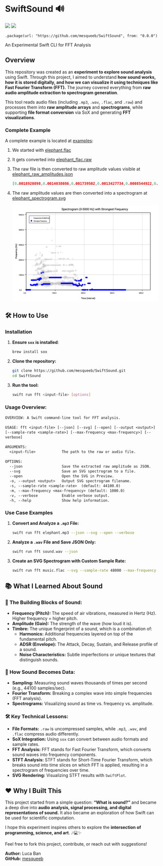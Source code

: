 # SwiftSound 🔊

[![](https://img.shields.io/endpoint?url=https%3A%2F%2Fswiftpackageindex.com%2Fapi%2Fpackages%2Fmesqueeb%2FSwiftSound%2Fbadge%3Ftype%3Dswift-versions)](https://swiftpackageindex.com/mesqueeb/SwiftSound)
[![](https://img.shields.io/endpoint?url=https%3A%2F%2Fswiftpackageindex.com%2Fapi%2Fpackages%2Fmesqueeb%2FSwiftSound%2Fbadge%3Ftype%3Dplatforms)](https://swiftpackageindex.com/mesqueeb/SwiftSound)

```
.package(url: "https://github.com/mesqueeb/SwiftSound", from: "0.0.0")
```

An Experimental Swift CLI for FFT Analysis

## Overview

This repository was created as an **experiment to explore sound analysis** using Swift. Through this project, I aimed to understand **how sound works, how it is stored digitally, and how we can visualize it using techniques like Fast Fourier Transform (FFT).** The journey covered everything from **raw audio amplitude extraction to spectrogram generation**.

This tool reads audio files (including `.mp3`, `.wav`, `.flac`, and `.raw`) and processes them into **raw amplitude arrays** and **spectrograms**, while supporting **file format conversion** via SoX and generating **FFT visualizations**.

### Complete Example

A complete example is located at [examples](./examples/):

1. We started with [elephant.flac](./examples/elephant.flac)
2. It gets converted into [elephant_flac.raw](./examples/elephant_flac.raw)
3. The raw file is then converted to raw amplitude values visible at [elephant_raw_amplitudes.json](./examples/elephant_raw_amplitudes.json)

   ```json
   [0.0018920898,0.0014038086,0.001739502,0.0013427734,0.0008544922,0.0007324219,-0.00012207031,-0.00036621094,-0.00048828125,-0.00076293945,-0.00033569336,-0.00088500977,0.00012207031,-0.00039672852,0.0004272461,-0.00021362305,0.00021362305,-0.00021362305,0,-0.0005187988,3.0517578e-05,-0.00039672852,0.00015258789,-0.0005493164,0.00091552734,6.1035156e-05,0.0014038086,0.00076293945,0.0013427734,0.00076293945,0.00061035156,0.00033569336,9.1552734e-05,-0.00021362305,-0.00018310547,...]
   ```

4. The raw amplitude values are then converted into a spectrogram at [elephant_spectrogram.svg](./examples/elephant_spectrogram.svg)

   ![elephant_spectrogram](./examples/elephant_spectrogram.svg)

## 🛠️ How to Use

### **Installation**

1. **Ensure `sox` is installed**:
   ```bash
   brew install sox
   ```
2. **Clone the repository:**
   ```bash
   git clone https://github.com/mesqueeb/SwiftSound.git
   cd SwiftSound
   ```
3. **Run the tool:**
   ```bash
   swift run fft <input-file> [options]
   ```

### **Usage Overview:**

```
OVERVIEW: A Swift command-line tool for FFT analysis.

USAGE: fft <input-file> [--json] [--svg] [--open] [--output <output>] [--sample-rate <sample-rate>] [--max-frequency <max-frequency>] [--verbose]

ARGUMENTS:
  <input-file>            The path to the raw or audio file.

OPTIONS:
  --json                  Save the extracted raw amplitude as JSON.
  --svg                   Save an SVG spectrogram to a file.
  --open                  Open the SVG in Preview.
  -o, --output <output>   Output SVG spectrogram filename.
  -s, --sample-rate <sample-rate>  (default: 44100.0)
  -m, --max-frequency <max-frequency> (default: 1000.0)
  -v, --verbose           Enable verbose output.
  -h, --help              Show help information.
```

### Use Case Examples

1. **Convert and Analyze a `.mp3` File:**

   ```bash
   swift run fft elephant.mp3 --json --svg --open --verbose
   ```

2. **Analyze a `.wav` File and Save JSON Only:**

   ```bash
   swift run fft sound.wav --json
   ```

3. **Create an SVG Spectrogram with Custom Sample Rate:**
   ```bash
   swift run fft music.flac --svg --sample-rate 48000 --max-frequency 5000
   ```

## 📚 What I Learned About Sound

### 🧩 **The Building Blocks of Sound:**

- **Frequency (Pitch):** The speed of air vibrations, measured in Hertz (Hz). Higher frequency = higher pitch.
- **Amplitude (Gain):** The strength of the wave (how loud it is).
- **Timbre:** The unique fingerprint of a sound, which is a combination of:
  - **Harmonics:** Additional frequencies layered on top of the fundamental pitch.
  - **ADSR (Envelope):** The Attack, Decay, Sustain, and Release profile of a sound.
  - **Noise Characteristics:** Subtle imperfections or unique textures that distinguish sounds.

### 🎨 **How Sound Becomes Data:**

- **Sampling:** Measuring sound waves thousands of times per second (e.g., 44100 samples/sec).
- **Fourier Transform:** Breaking a complex wave into simple frequencies (FFT analysis).
- **Spectrograms:** Visualizing sound as time vs. frequency vs. amplitude.

### 🛠️ **Key Technical Lessons:**

- **File Formats:** `.raw` is uncompressed samples, while `.mp3`, `.wav`, and `.flac` compress audio differently.
- **SoX Integration:** Using `sox` can convert between audio formats and sample rates.
- **FFT Analysis:** FFT stands for Fast Fourier Transform, which converts sound waves into frequency components.
- **STFT Analysis:** STFT stands for Short-Time Fourier Transform, which breaks sound into time slices on which FFT is applied, resulting in a spectrogram of frequencies over time.
- **SVG Rendering:** Visualizing STFT results with `SwiftPlot`.

## ❤️ Why I Built This

This project started from a simple question: **“What is sound?”** and became a deep dive into **audio analysis, signal processing, and digital representations of sound.** It also became an exploration of how Swift can be used for scientific computation.

I hope this experiment inspires others to explore the **intersection of programming, science, and art**. 🎶💻✨

Feel free to fork this project, contribute, or reach out with suggestions!

**Author:** Luca Ban  
**GitHub:** [mesqueeb](https://github.com/mesqueeb)
